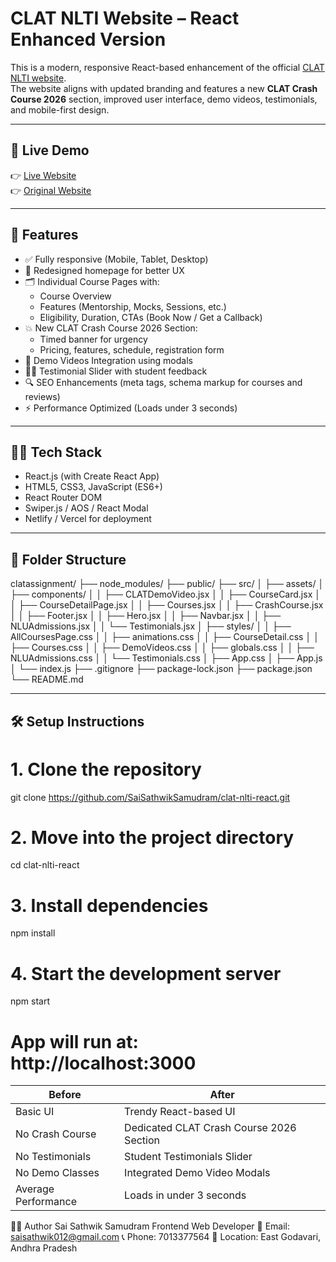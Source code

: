 # CLAT NLTI Website – React Enhanced Version

This is a modern, responsive React-based enhancement of the official [CLAT NLTI website](https://www.clatnlti.com/).  
The website aligns with updated branding and features a new **CLAT Crash Course 2026** section, improved user interface, demo videos, testimonials, and mobile-first design.

---

## 🔗 Live Demo

👉 [Live Website](https://clatnlti-assignament.vercel.app/)  
👉 [Original Website](https://www.clatnlti.com/)

---

## 🚀 Features

- ✅ Fully responsive (Mobile, Tablet, Desktop)
- 🎯 Redesigned homepage for better UX
- 🗂️ Individual Course Pages with:
  - Course Overview
  - Features (Mentorship, Mocks, Sessions, etc.)
  - Eligibility, Duration, CTAs (Book Now / Get a Callback)
- 💥 New CLAT Crash Course 2026 Section:
  - Timed banner for urgency
  - Pricing, features, schedule, registration form
- 🎥 Demo Videos Integration using modals
- 👨‍🎓 Testimonial Slider with student feedback
- 🔍 SEO Enhancements (meta tags, schema markup for courses and reviews)
- ⚡ Performance Optimized (Loads under 3 seconds)

---

## 🧑‍💻 Tech Stack

- React.js (with Create React App)
- HTML5, CSS3, JavaScript (ES6+)
- React Router DOM
- Swiper.js / AOS / React Modal
- Netlify / Vercel for deployment

---

## 📁 Folder Structure


clatassignment/
├── node_modules/
├── public/
├── src/
│   ├── assets/
│   ├── components/
│   │   ├── CLATDemoVideo.jsx
│   │   ├── CourseCard.jsx
│   │   ├── CourseDetailPage.jsx
│   │   ├── Courses.jsx
│   │   ├── CrashCourse.jsx
│   │   ├── Footer.jsx
│   │   ├── Hero.jsx
│   │   ├── Navbar.jsx
│   │   ├── NLUAdmissions.jsx
│   │   └── Testimonials.jsx
│   ├── styles/
│   │   ├── AllCoursesPage.css
│   │   ├── animations.css
│   │   ├── CourseDetail.css
│   │   ├── Courses.css
│   │   ├── DemoVideos.css
│   │   ├── globals.css
│   │   ├── NLUAdmissions.css
│   │   └── Testimonials.css
│   ├── App.css
│   ├── App.js
│   └── index.js
├── .gitignore
├── package-lock.json
├── package.json
└── README.md



---

## 🛠️ Setup Instructions

# 1. Clone the repository
git clone https://github.com/SaiSathwikSamudram/clat-nlti-react.git

# 2. Move into the project directory
cd clat-nlti-react

# 3. Install dependencies
npm install

# 4. Start the development server
npm start

# App will run at: http://localhost:3000


| Before              | After                                    |
| ------------------- | ---------------------------------------- |
| Basic UI            | Trendy React-based UI                    |
| No Crash Course     | Dedicated CLAT Crash Course 2026 Section |
| No Testimonials     | Student Testimonials Slider              |
| No Demo Classes     | Integrated Demo Video Modals             |
| Average Performance | Loads in under 3 seconds                 |


🙋‍♂️ Author
Sai Sathwik Samudram
Frontend Web Developer
📧 Email: saisathwik012@gmail.com
📞 Phone: 7013377564
📍 Location: East Godavari, Andhra Pradesh

